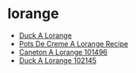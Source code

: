 # lorange

 * [Duck A Lorange](../../index/d/duck-a-lorange-102145.json)
 * [Pots De Creme A Lorange Recipe](../../index/p/pots-de-creme-a-lorange-recipe.json)
 * [Caneton A Lorange 101496](../../index/c/caneton-a-lorange-101496.json)
 * [Duck A Lorange 102145](../../index/d/duck-a-lorange-102145.json)
